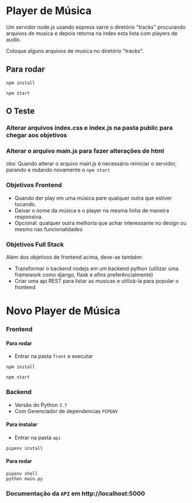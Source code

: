 # Player de Música
Um servidor node.js usando express varre o diretório "tracks" procurando arquivos de musica e depois retorna na index esta lista com players de audio.

Coloque alguns arquivos de musica no diretório "tracks".

## Para rodar
```
npm install

npm start
```

## O Teste

### Alterar arquivos index.css e index.js na pasta public para chegar aos objetivos
### Alterar o arquivo main.js para fazer alterações de html

obs: Quando alterar o arquivo main.js é necessário reiniciar o servidor, parando e rodando novamente o `npm start`

### Objetivos Frontend

- Quando der play em uma música pare qualquer outra que estiver tocando.
- Deixar o nome da música e o player na mesma linha de maneira responsiva.
- Opcional: qualquer outra melhoria que achar interessante no design ou mesmo nas funcionalidades

### Objetivos Full Stack
Além dos objetivos de frontend acima, deve-se também:

- Transformar o backend nodejs em um backend python (utilizar uma framework como django, flask e afins preferêncialmente)
- Criar uma api REST para listar as musicas e utilizá-la para popular o frontend



# Novo Player de Música

### Frontend

#### Para rodar
- Entrar na pasta `front` e executar

```
npm install

npm start
```

### Backend
- Versão do Python `3.7`
- Com Gerenciador de dependencias `PIPENV`

#### Para instalar
- Entrar na pasta `api`

```
pipenv install
```

#### Para rodar 

```
pipenv shell
python main.py
```
### Documentação da `API` em http://localhost:5000

